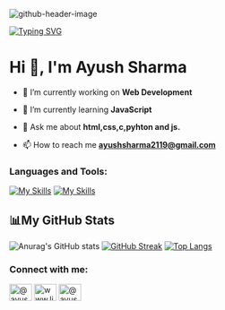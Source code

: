 ![github-header-image](https://user-images.githubusercontent.com/104761315/216771449-51874a2d-e613-4ff3-be6d-c581a3eb67d4.png)

[![Typing SVG](https://readme-typing-svg.demolab.com?font=Fira+Code&size=28&pause=1000&center=true&width=850&lines=Frontend+Developer;Data+Structures;Python+Enthusiast)](https://git.io/typing-svg)

<h1>Hi 👋, I'm Ayush Sharma</h1>

- 🔭 I’m currently working on **Web Development**

- 🌱 I’m currently learning **JavaScript**

- 💬 Ask me about **html,css,c,pyhton and js.**

- 📫 How to reach me **ayushsharma2119@gmail.com**

<h3 align="left">Languages and Tools:</h3>

[![My Skills](https://skillicons.dev/icons?i=c,cpp,html,css,js,bootstrap,react,tailwind,py)](https://skillicons.dev)
[![My Skills](https://skillicons.dev/icons?i=vscode,git,github,mysql,linux)](https://skillicons.dev)

## 📊My GitHub Stats
![Anurag's GitHub stats](https://github-readme-stats.vercel.app/api?username=Ayush-1s&show_icons=true&theme=tokyonight)
[![GitHub Streak](https://streak-stats.demolab.com/?user=Ayush-1s&theme=dark)](https://git.io/streak-stats)
[![Top Langs](https://github-readme-stats.vercel.app/api/top-langs/?username=Ayush-1s&layout=compact&theme=dark)](https://github.com/anuraghazra/github-readme-stats)


<h3 align="left">Connect with me:</h3>
<p align="left">
<a href="https://twitter.com/@ayushsh06579970" target="blank"><img align="center" src="https://raw.githubusercontent.com/rahuldkjain/github-profile-readme-generator/master/src/images/icons/Social/twitter.svg" alt="@ayushsh06579970" height="30" width="40" /></a>
<a href="https://linkedin.com/in/www.linkedin.com/in/ayush-sharma-980167233" target="blank"><img align="center" src="https://raw.githubusercontent.com/rahuldkjain/github-profile-readme-generator/master/src/images/icons/Social/linked-in-alt.svg" alt="www.linkedin.com/in/ayush-sharma-980167233" height="30" width="40" /></a>
<a href="https://www.hackerrank.com/@ayushsharma2119" target="blank"><img align="center" src="https://raw.githubusercontent.com/rahuldkjain/github-profile-readme-generator/master/src/images/icons/Social/hackerrank.svg" alt="@ayushsharma2119" height="30" width="40" /></a>
</p>
